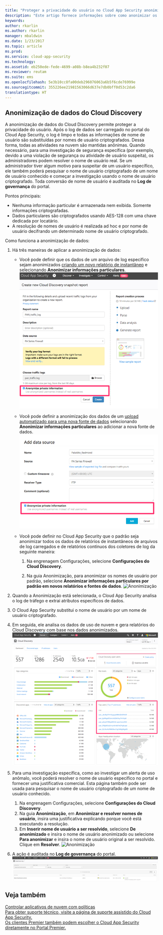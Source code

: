 ```yaml
---
title: "Proteger a privacidade do usuário no Cloud App Security anonimizando dados | Microsoft Docs"
description: "Este artigo fornece informações sobre como anonimizar os nomes de usuário nos dados do Cloud Discovery."
keywords: 
author: rkarlin
ms.author: rkarlin
manager: mbaldwin
ms.date: 1/23/2017
ms.topic: article
ms.prod: 
ms.service: cloud-app-security
ms.technology: 
ms.assetid: eb250ede-fede-4699-a08b-b8ea4b232f07
ms.reviewer: reutam
ms.suite: ems
ms.openlocfilehash: 5e3b10cc8fa00deb296076063a6b5f6cde76999e
ms.sourcegitcommit: 355226ee21981563066d637e7db0bff0d53c2da6
translationtype: HT
---
```

## <a name="cloud-discovery-data-anonymization"></a>Anonimização de dados do Cloud Discovery

A anonimização de dados do Cloud Discovery permite proteger a privacidade do usuário. Após o log de dados ser carregado no portal do Cloud App Security, o log é limpo e todas as informações de nome de usuário são substituídas por nomes de usuário criptografados. Dessa forma, todas as atividades na nuvem são mantidas anônimas. Quando necessário, para uma investigação de segurança específica (por exemplo, devido a uma violação de segurança ou atividade de usuário suspeita), os administradores podem resolver o nome de usuário real. Se um administrador tiver algum motivo para suspeitar de um usuário específico, ele também poderá pesquisar o nome de usuário criptografado de um nome de usuário conhecido e começar a investigação usando o nome de usuário criptografado. Toda conversão de nome de usuário é auditada no **Log de governança** do portal.

Pontos principais:
-   Nenhuma informação particular é armazenada nem exibida. Somente informações criptografadas.
-   Dados particulares são criptografados usando AES-128 com uma chave dedicada por locatário.
-   A resolução de nomes de usuário é realizada ad hoc e por nome de usuário decifrando um determinado nome de usuário criptografado.


Como funciona a anonimização de dados:

1.  Há três maneiras de aplicar a anonimização de dados: 
    
    - Você pode definir que os dados de um arquivo de log específico sejam anonimizados [criando um novo relatório de instantâneo](create-snapshot-cloud-discovery-reports.md) e selecionando **Anonimizar informações particulares**.
 ![Anonimizar dados de instantâneo](./media/anonymize-log.png)

    - Você pode definir a anonimização dos dados de um [upload automatizado para uma nova fonte de dados](configure-automatic-log-upload-for-continuous-reports.md) selecionando **Anonimizar informações particulares** ao adicionar a nova fonte de dados.  
 ![Anonimizar dados de log](./media/anonymize-autolog.png)

    - Você pode definir no Cloud App Security que o padrão seja anonimizar todos os dados de relatórios de instantâneos de arquivos de log carregados e de relatórios contínuos dos coletores de log da seguinte maneira:
     
        1. Na engrenagem Configurações, selecione **Configurações do Cloud Discovery**.
     
        2. Na guia Anonimização, para anonimizar os nomes de usuário por padrão, selecione **Anonimizar informações particulares por padrão em novos relatórios e fontes de dados**.
  ![Anonimização](./media/anonymizer.png)
  

2.  Quando a Anonimização está selecionada, o Cloud App Security analisa o log de tráfego e extrai atributos específicos de dados.
3.  O Cloud App Security substitui o nome de usuário por um nome de usuário criptografado.
4.  Em seguida, ele analisa os dados de uso de nuvem e gera relatórios do Cloud Discovery com base nos dados anonimizados.
 ![Painel Anonimizar Cloud Discovery](./media/anonymize-dashboard.png)
 

5.  Para uma investigação específica, como ao investigar um alerta de uso anômalo, você poderá resolver o nome de usuário específico no portal e fornecer uma justificativa comercial. Esta página também pode ser usada para pesquisar o nome de usuário criptografado de um nome de usuário conhecido. 

    1. Na engrenagem Configurações, selecione **Configurações do Cloud Discovery**.
    2. Na guia **Anonimização**, em **Anonimizar e resolver nomes de usuário**, insira uma justificativa explicando porque você está executando a resolução.
    3. Em **Inserir nome de usuário a ser resolvido**, selecione **De anonimizado** e insira o nome de usuário anonimizado ou selecione **Para anonimizar** e insira o nome de usuário original a ser resolvido. Clique em **Resolver**. 
![Anonimização](./media/anonymizer.png)

6.  A ação é auditada no **Log de governança** do portal. 
![Anonimização](./media/anonymize-gov-log.png)




  
      
## <a name="see-also"></a>Veja também  
[Controlar aplicativos de nuvem com políticas](control-cloud-apps-with-policies.md)   
[Para obter suporte técnico, visite a página de suporte assistido do Cloud App Security.](http://support.microsoft.com/oas/default.aspx?prid=16031)   
[Os clientes Premier também podem escolher o Cloud App Security diretamente no Portal Premier.](https://premier.microsoft.com/)  
    
      
  